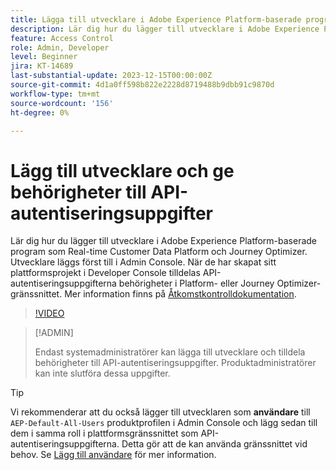 ```yaml
---
title: Lägga till utvecklare i Adobe Experience Platform-baserade program
description: Lär dig hur du lägger till utvecklare i Adobe Experience Platform-baserade program och ger behörigheter till API-autentiseringsuppgifter
feature: Access Control
role: Admin, Developer
level: Beginner
jira: KT-14689
last-substantial-update: 2023-12-15T00:00:00Z
source-git-commit: 4d1a0ff598b822e2228d8719488b9dbb91c9870d
workflow-type: tm+mt
source-wordcount: '156'
ht-degree: 0%

---
```


# Lägg till utvecklare och ge behörigheter till API-autentiseringsuppgifter

Lär dig hur du lägger till utvecklare i Adobe Experience Platform-baserade program som Real-time Customer Data Platform och Journey Optimizer. Utvecklare läggs först till i Admin Console. När de har skapat sitt plattformsprojekt i Developer Console tilldelas API-autentiseringsuppgifterna behörigheter i Platform- eller Journey Optimizer-gränssnittet. Mer information finns på [Åtkomstkontrolldokumentation](https://experienceleague.adobe.com/docs/experience-platform/access-control/home.html).

>[!VIDEO](https://video.tv.adobe.com/v/3426407?learn=on)

>[!ADMIN]
>
>Endast systemadministratörer kan lägga till utvecklare och tilldela behörigheter till API-autentiseringsuppgifter. Produktadministratörer kan inte slutföra dessa uppgifter.

>[!TIP]
>
>Vi rekommenderar att du också lägger till utvecklaren som **användare** till `AEP-Default-All-Users` produktprofilen i Admin Console och lägg sedan till dem i samma roll i plattformsgränssnittet som API-autentiseringsuppgifterna. Detta gör att de kan använda gränssnittet vid behov. Se [Lägg till användare](add-users.md) för mer information.

